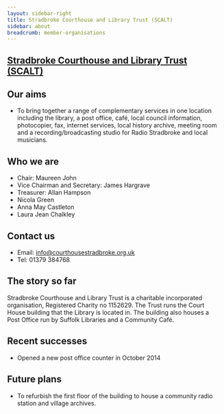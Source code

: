```yaml
---
layout: sidebar-right
title: Stradbroke Courthouse and Library Trust (SCALT)
sidebar: about
breadcrumb: member-organisations
---
```

## [Stradbroke Courthouse and Library Trust (SCALT)](/images/article/logo-court-house-stradbroke.jpg)

## Our aims

* To bring together a range of complementary services in one location including the library, a post office, café, local council information, photocopier, fax, internet services, local history archive, meeting room and a recording/broadcasting studio for Radio Stradbroke and local musicians.

## Who we are

* Chair: Maureen John
* Vice Chairman and Secretary: James Hargrave
* Treasurer: Allan Hampson
* Nicola Green
* Anna May Castleton
* Laura Jean Chalkley

## Contact us

* Email: info@courthousestradbroke.org.uk
* Tel: 01379 384768

## The story so far

Stradbroke Courthouse and Library Trust is a charitable incorporated organisation, Registered Charity no 1152629. The Trust runs the Court House building that the Library is located in. The building also houses a Post Office run by Suffolk Libraries and a Community Café.

## Recent successes

* Opened a new post office counter in October 2014​

## Future plans

* To refurbish the first floor of the building to house a community radio station and village archives.
